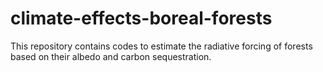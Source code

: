 # climate-effects-boreal-forests
 This repository contains codes to estimate the radiative forcing of forests based on their albedo and carbon sequestration. 
